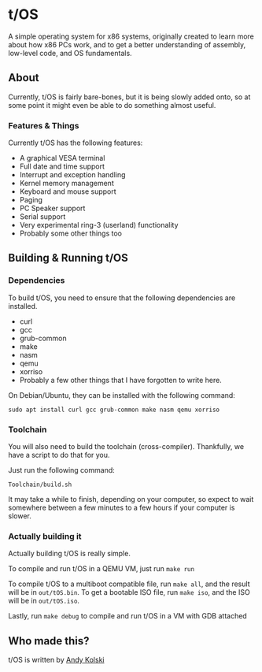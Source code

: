 # t/OS

A simple operating system for x86 systems, originally created to learn more about how x86 PCs work, and to get a better understanding of assembly, low-level code, and OS fundamentals.

## About

Currently, t/OS is fairly bare-bones, but it is being slowly added onto, so at some point it might even be able to do something almost useful.

### Features & Things

Currently t/OS has the following features:

- A graphical VESA terminal
- Full date and time support
- Interrupt and exception handling
- Kernel memory management
- Keyboard and mouse support
- Paging
- PC Speaker support
- Serial support
- Very experimental ring-3 (userland) functionality
- Probably some other things too

## Building & Running t/OS

### Dependencies
To build t/OS, you need to ensure that the following dependencies are installed.

- curl
- gcc
- grub-common
- make
- nasm
- qemu
- xorriso
- Probably a few other things that I have forgotten to write here.

On Debian/Ubuntu, they can be installed with the following command:
```console
sudo apt install curl gcc grub-common make nasm qemu xorriso
```
### Toolchain
You will also need to build the toolchain (cross-compiler). Thankfully, we have a script to do that for you.

Just run the following command:
```console
Toolchain/build.sh
```

It may take a while to finish, depending on your computer, so expect to wait somewhere between a few minutes to a few hours if your computer is slower.

### Actually building it 
Actually building t/OS is really simple.

To compile and run t/OS in a QEMU VM, just run `make run`

To compile t/OS to a multiboot compatible file, run `make all`, and the result will be in `out/tOS.bin`.
To get a bootable ISO file, run `make iso`, and the ISO will be in `out/tOS.iso`.

Lastly, run `make debug` to compile and run t/OS in a VM with GDB attached

## Who made this?

t/OS is written by [Andy Kolski](https://andyk.ca/)
